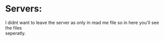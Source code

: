 # Servers:

I didnt want to leave the server as only in read me file so in here you'll see the files  
seperatly.
